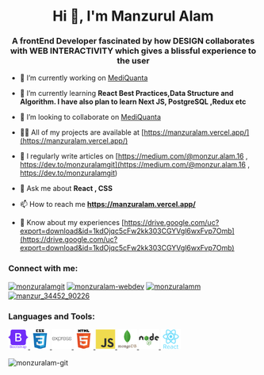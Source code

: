 <h1 align="center">Hi 👋, I'm Manzurul Alam</h1>
<h3 align="center">A frontEnd Developer fascinated by how DESIGN collaborates with WEB INTERACTIVITY which gives a blissful experience to the user</h3>

- 🔭 I’m currently working on [MediQuanta](https://medi-quanta.vercel.app/)

- 🌱 I’m currently learning **React Best Practices,Data Structure and Algorithm. I have also plan to learn Next JS, PostgreSQL ,Redux etc**

- 👯 I’m looking to collaborate on [MediQuanta](https://medi-quanta.vercel.app/)

- 👨‍💻 All of my projects are available at [https://manzuralam.vercel.app/](https://manzuralam.vercel.app/)

- 📝 I regularly write articles on [https://medium.com/@monzur.alam.16 , https://dev.to/monzuralamgit](https://medium.com/@monzur.alam.16 , https://dev.to/monzuralamgit)

- 💬 Ask me about **React , CSS**

- 📫 How to reach me **https://manzuralam.vercel.app/**

- 📄 Know about my experiences [https://drive.google.com/uc?export=download&id=1kdOjqc5cFw2kk303CGYVgl6wxFvp7Omb](https://drive.google.com/uc?export=download&id=1kdOjqc5cFw2kk303CGYVgl6wxFvp7Omb)

<h3 align="left">Connect with me:</h3>
<p align="left">
<a href="https://dev.to/monzuralamgit" target="blank"><img align="center" src="https://raw.githubusercontent.com/rahuldkjain/github-profile-readme-generator/master/src/images/icons/Social/devto.svg" alt="monzuralamgit" height="30" width="40" /></a>
<a href="https://linkedin.com/in/monzuralam-webdev" target="blank"><img align="center" src="https://raw.githubusercontent.com/rahuldkjain/github-profile-readme-generator/master/src/images/icons/Social/linked-in-alt.svg" alt="monzuralam-webdev" height="30" width="40" /></a>
<a href="https://fb.com/monzuralamm" target="blank"><img align="center" src="https://raw.githubusercontent.com/rahuldkjain/github-profile-readme-generator/master/src/images/icons/Social/facebook.svg" alt="monzuralamm" height="30" width="40" /></a>
<a href="https://discord.gg/manzur_34452_90226" target="blank"><img align="center" src="https://raw.githubusercontent.com/rahuldkjain/github-profile-readme-generator/master/src/images/icons/Social/discord.svg" alt="manzur_34452_90226" height="30" width="40" /></a>
</p>

<h3 align="left">Languages and Tools:</h3>
<p align="left"> <a href="https://getbootstrap.com" target="_blank" rel="noreferrer"> <img src="https://raw.githubusercontent.com/devicons/devicon/master/icons/bootstrap/bootstrap-plain-wordmark.svg" alt="bootstrap" width="40" height="40"/> </a> <a href="https://www.w3schools.com/css/" target="_blank" rel="noreferrer"> <img src="https://raw.githubusercontent.com/devicons/devicon/master/icons/css3/css3-original-wordmark.svg" alt="css3" width="40" height="40"/> </a> <a href="https://expressjs.com" target="_blank" rel="noreferrer"> <img src="https://raw.githubusercontent.com/devicons/devicon/master/icons/express/express-original-wordmark.svg" alt="express" width="40" height="40"/> </a> <a href="https://www.w3.org/html/" target="_blank" rel="noreferrer"> <img src="https://raw.githubusercontent.com/devicons/devicon/master/icons/html5/html5-original-wordmark.svg" alt="html5" width="40" height="40"/> </a> <a href="https://developer.mozilla.org/en-US/docs/Web/JavaScript" target="_blank" rel="noreferrer"> <img src="https://raw.githubusercontent.com/devicons/devicon/master/icons/javascript/javascript-original.svg" alt="javascript" width="40" height="40"/> </a> <a href="https://www.mongodb.com/" target="_blank" rel="noreferrer"> <img src="https://raw.githubusercontent.com/devicons/devicon/master/icons/mongodb/mongodb-original-wordmark.svg" alt="mongodb" width="40" height="40"/> </a> <a href="https://nodejs.org" target="_blank" rel="noreferrer"> <img src="https://raw.githubusercontent.com/devicons/devicon/master/icons/nodejs/nodejs-original-wordmark.svg" alt="nodejs" width="40" height="40"/> </a> <a href="https://reactjs.org/" target="_blank" rel="noreferrer"> <img src="https://raw.githubusercontent.com/devicons/devicon/master/icons/react/react-original-wordmark.svg" alt="react" width="40" height="40"/> </a> </p>

<p><img align="center" src="https://github-readme-stats.vercel.app/api/top-langs?username=monzuralam-git&show_icons=true&locale=en&layout=compact" alt="monzuralam-git" /></p>
